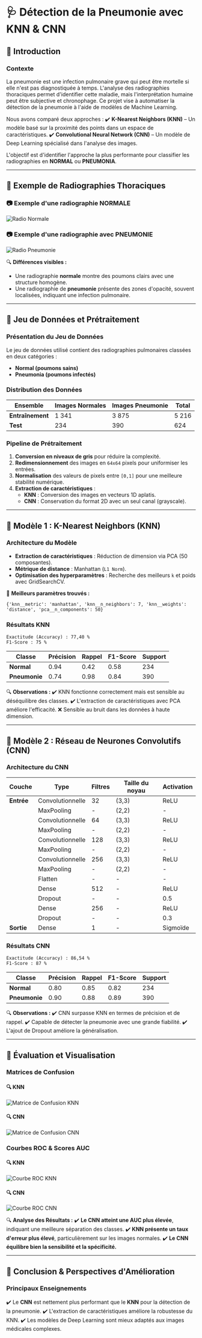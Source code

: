 # 🩺 Détection de la Pneumonie avec KNN & CNN

## 📌 Introduction

### **Contexte**
La pneumonie est une infection pulmonaire grave qui peut être mortelle si elle n'est pas diagnostiquée à temps. L'analyse des radiographies thoraciques permet d'identifier cette maladie, mais l'interprétation humaine peut être subjective et chronophage. Ce projet vise à automatiser la détection de la pneumonie à l'aide de modèles de Machine Learning.

Nous avons comparé deux approches :
✔️ **K-Nearest Neighbors (KNN)** – Un modèle basé sur la proximité des points dans un espace de caractéristiques.
✔️ **Convolutional Neural Network (CNN)** – Un modèle de Deep Learning spécialisé dans l'analyse des images.

L'objectif est d'identifier l'approche la plus performante pour classifier les radiographies en **NORMAL** ou **PNEUMONIA**.

---

## 📌 Exemple de Radiographies Thoraciques

### **📷 Exemple d'une radiographie NORMALE**
![Radio Normale](images/radio_normale.jpeg)

### **📷 Exemple d'une radiographie avec PNEUMONIE**
![Radio Pneumonie](images/radio_pneumonie.jpeg)

🔍 **Différences visibles :**
- Une radiographie **normale** montre des poumons clairs avec une structure homogène.
- Une radiographie de **pneumonie** présente des zones d'opacité, souvent localisées, indiquant une infection pulmonaire.

---

## 📌 Jeu de Données et Prétraitement

### **Présentation du Jeu de Données**
Le jeu de données utilisé contient des radiographies pulmonaires classées en deux catégories :

- **Normal (poumons sains)**
- **Pneumonia (poumons infectés)**

### **Distribution des Données**
| Ensemble | Images Normales | Images Pneumonie | Total |
|----------|----------------|------------------|-------|
| **Entraînement** | 1 341 | 3 875 | 5 216 |
| **Test** | 234 | 390 | 624 |

### **Pipeline de Prétraitement**
1. **Conversion en niveaux de gris** pour réduire la complexité.
2. **Redimensionnement** des images en `64x64` pixels pour uniformiser les entrées.
3. **Normalisation** des valeurs de pixels entre `[0,1]` pour une meilleure stabilité numérique.
4. **Extraction de caractéristiques** :
   - **KNN** : Conversion des images en vecteurs 1D aplatis.
   - **CNN** : Conservation du format 2D avec un seul canal (grayscale).

---

## 📌 Modèle 1 : K-Nearest Neighbors (KNN)

### **Architecture du Modèle**
- **Extraction de caractéristiques** : Réduction de dimension via PCA (50 composantes).
- **Métrique de distance** : Manhattan (`L1 Norm`).
- **Optimisation des hyperparamètres** : Recherche des meilleurs `k` et poids avec GridSearchCV.

📌 **Meilleurs paramètres trouvés :**
```
{'knn__metric': 'manhattan', 'knn__n_neighbors': 7, 'knn__weights': 'distance', 'pca__n_components': 50}
```

### **Résultats KNN**
```
Exactitude (Accuracy) : 77,40 %
F1-Score : 75 %
```
| Classe | Précision | Rappel | F1-Score | Support |
|--------|----------|--------|----------|---------|
| **Normal** | 0.94 | 0.42 | 0.58 | 234 |
| **Pneumonie** | 0.74 | 0.98 | 0.84 | 390 |

🔍 **Observations :**
✔️ KNN fonctionne correctement mais est sensible au déséquilibre des classes.
✔️ L'extraction de caractéristiques avec PCA améliore l'efficacité.
❌ Sensible au bruit dans les données à haute dimension.

---

## 📌 Modèle 2 : Réseau de Neurones Convolutifs (CNN)

### **Architecture du CNN**
| Couche | Type | Filtres | Taille du noyau | Activation |
|--------|------|---------|----------------|------------|
| **Entrée** | Convolutionnelle | 32 | (3,3) | ReLU |
| | MaxPooling | - | (2,2) | - |
| | Convolutionnelle | 64 | (3,3) | ReLU |
| | MaxPooling | - | (2,2) | - |
| | Convolutionnelle | 128 | (3,3) | ReLU |
| | MaxPooling | - | (2,2) | - |
| | Convolutionnelle | 256 | (3,3) | ReLU |
| | MaxPooling | - | (2,2) | - |
| | Flatten | - | - | - |
| | Dense | 512 | - | ReLU |
| | Dropout | - | - | 0.5 |
| | Dense | 256 | - | ReLU |
| | Dropout | - | - | 0.3 |
| **Sortie** | Dense | 1 | - | Sigmoïde |

### **Résultats CNN**
```
Exactitude (Accuracy) : 86,54 %
F1-Score : 87 %
```
| Classe | Précision | Rappel | F1-Score | Support |
|--------|----------|--------|----------|---------|
| **Normal** | 0.80 | 0.85 | 0.82 | 234 |
| **Pneumonie** | 0.90 | 0.88 | 0.89 | 390 |

🔍 **Observations :**
✔️ CNN surpasse KNN en termes de précision et de rappel.
✔️ Capable de détecter la pneumonie avec une grande fiabilité.
✔️ L'ajout de Dropout améliore la généralisation.

---

## 📌 Évaluation et Visualisation

### **Matrices de Confusion**
#### 🔍 **KNN**
![Matrice de Confusion KNN](images/confusion_matrix_knn.png)

#### 🔍 **CNN**
![Matrice de Confusion CNN](images/confusion_matrix_cnn.png)

### **Courbes ROC & Scores AUC**
#### 🔍 **KNN**
![Courbe ROC KNN](images/roc_curve_knn.png)

#### 🔍 **CNN**
![Courbe ROC CNN](images/roc_curve_cnn.png)

🔍 **Analyse des Résultats :**
✔️ **Le CNN atteint une AUC plus élevée**, indiquant une meilleure séparation des classes.
✔️ **KNN présente un taux d'erreur plus élevé**, particulièrement sur les images normales.
✔️ **Le CNN équilibre bien la sensibilité et la spécificité.**

---

## 📌 Conclusion & Perspectives d'Amélioration

### **Principaux Enseignements**
✔️ Le **CNN** est nettement plus performant que le **KNN** pour la détection de la pneumonie.
✔️ L'extraction de caractéristiques améliore la robustesse du KNN.
✔️ Les modèles de Deep Learning sont mieux adaptés aux images médicales complexes.


